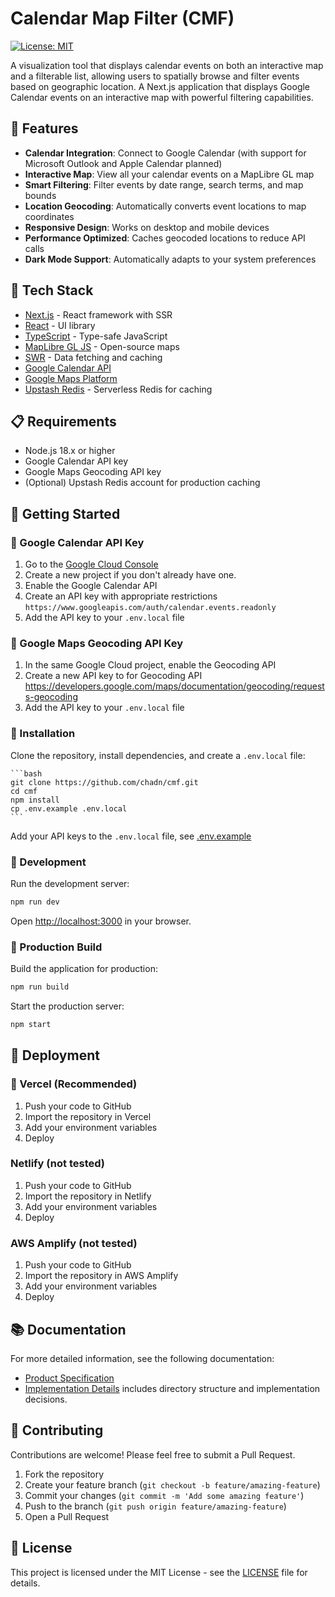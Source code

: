 # Calendar Map Filter (CMF)

[![License: MIT](https://img.shields.io/badge/License-MIT-blue.svg)](https://opensource.org/licenses/MIT)

A visualization tool that displays calendar events on both an interactive map and a filterable list, allowing users to spatially browse and filter events based on geographic location.
A Next.js application that displays Google Calendar events on an interactive map with powerful filtering capabilities.

## 🌟 Features

-   **Calendar Integration**: Connect to Google Calendar (with support for Microsoft Outlook and Apple Calendar planned)
-   **Interactive Map**: View all your calendar events on a MapLibre GL map
-   **Smart Filtering**: Filter events by date range, search terms, and map bounds
-   **Location Geocoding**: Automatically converts event locations to map coordinates
-   **Responsive Design**: Works on desktop and mobile devices
-   **Performance Optimized**: Caches geocoded locations to reduce API calls
-   **Dark Mode Support**: Automatically adapts to your system preferences

## 🔗 Tech Stack

-   [Next.js](https://nextjs.org/) - React framework with SSR
-   [React](https://reactjs.org/) - UI library
-   [TypeScript](https://www.typescriptlang.org/) - Type-safe JavaScript
-   [MapLibre GL JS](https://maplibre.org/) - Open-source maps
-   [SWR](https://swr.vercel.app/) - Data fetching and caching
-   [Google Calendar API](https://developers.google.com/calendar)
-   [Google Maps Platform](https://developers.google.com/maps)
-   [Upstash Redis](https://upstash.com/) - Serverless Redis for caching

## 📋 Requirements

-   Node.js 18.x or higher
-   Google Calendar API key
-   Google Maps Geocoding API key
-   (Optional) Upstash Redis account for production caching

## 🚀 Getting Started

### 🔑 Google Calendar API Key

1. Go to the [Google Cloud Console](https://console.cloud.google.com/)
2. Create a new project if you don't already have one.
3. Enable the Google Calendar API
4. Create an API key with appropriate restrictions
   `https://www.googleapis.com/auth/calendar.events.readonly`
5. Add the API key to your `.env.local` file

### 🔑 Google Maps Geocoding API Key

1. In the same Google Cloud project, enable the Geocoding API
2. Create a new API key to for Geocoding API
   https://developers.google.com/maps/documentation/geocoding/requests-geocoding
3. Add the API key to your `.env.local` file

### 🔧 Installation

Clone the repository, install dependencies, and create a `.env.local` file:

    ```bash
    git clone https://github.com/chadn/cmf.git
    cd cmf
    npm install
    cp .env.example .env.local
    ```

Add your API keys to the `.env.local` file, see [.env.example](.env.example)

### 🔧 Development

Run the development server:

```bash
npm run dev
```

Open [http://localhost:3000](http://localhost:3000) in your browser.

### 🔧 Production Build

Build the application for production:

```bash
npm run build
```

Start the production server:

```bash
npm start
```

## 🚢 Deployment

### 🚀 Vercel (Recommended)

1. Push your code to GitHub
2. Import the repository in Vercel
3. Add your environment variables
4. Deploy

### Netlify (not tested)

1. Push your code to GitHub
2. Import the repository in Netlify
3. Add your environment variables
4. Deploy

### AWS Amplify (not tested)

1. Push your code to GitHub
2. Import the repository in AWS Amplify
3. Add your environment variables
4. Deploy

## 📚 Documentation

For more detailed information, see the following documentation:

-   [Product Specification](docs/product.md)
-   [Implementation Details](docs/Implementation.md) includes directory structure and implementation decisions.

## 🤝 Contributing

Contributions are welcome! Please feel free to submit a Pull Request.

1. Fork the repository
2. Create your feature branch (`git checkout -b feature/amazing-feature`)
3. Commit your changes (`git commit -m 'Add some amazing feature'`)
4. Push to the branch (`git push origin feature/amazing-feature`)
5. Open a Pull Request

## 📄 License

This project is licensed under the MIT License - see the [LICENSE](LICENSE) file for details.

